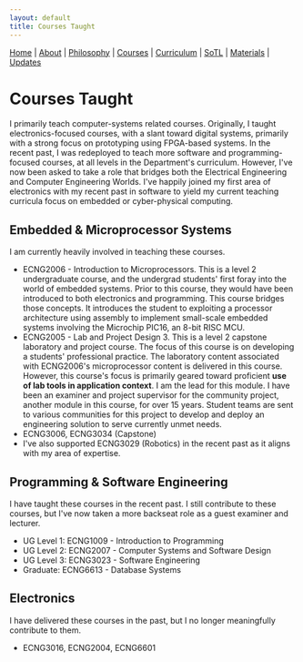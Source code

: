 ```yaml
---
layout: default
title: Courses Taught
---
```


<div class="navbar">
  <a href="index">Home</a> |
  <a href="about">About</a> |
  <a href="philosophy">Philosophy</a> |
  <a href="courses" class="active">Courses</a> |
  <a href="curriculum">Curriculum</a> |
  <a href="sotl">SoTL</a> |
  <a href="materials">Materials</a> |
  <a href="changelog">Updates</a>
</div>


# Courses Taught

I primarily teach computer-systems related courses. Originally, I taught electronics-focused courses, with a slant toward digital systems, primarily with a strong focus on prototyping using FPGA-based systems. In the recent past, I was redeployed to teach more software and programming-focused courses, at all levels in the Department's curriculum. However, I've now been asked to take a role that bridges both the Electrical Engineering and Computer Engineering Worlds. I've happily joined my first area of electronics with my recent past in software to yield my current teaching curricula focus on embedded or cyber-physical computing. 

## Embedded & Microprocessor Systems
I am currently heavily involved in teaching these courses. 
- ECNG2006 - Introduction to Microprocessors. This is a level 2 undergraduate course, and the undergrad students' first foray into the world of embedded systems. Prior to this course, they would have been introduced to both electronics and programming. This course bridges those concepts. It introduces the student to exploiting a processor architecture using assembly to implement small-scale embedded systems involving the Microchip PIC16, an 8-bit RISC MCU. 
- ECNG2005 - Lab and Project Design 3. This is a level 2 capstone laboratory and project course. The focus of this course is on developing a students' professional practice. The laboratory content associated with ECNG2006's microprocessor content is delivered in this course. However, this course's focus is primarily geared toward proficient **use of lab tools in application context**. I am the lead for this module. I have been an examiner and project supervisor for the community project, another module in this course, for over 15 years. Student teams are sent to various communities for this project to develop and deploy an engineering solution to serve currently unmet needs. 
- ECNG3006, ECNG3034 (Capstone)
- I've also supported ECNG3029 (Robotics) in the recent past as it aligns with my area of expertise. 

## Programming & Software Engineering 
I have taught these courses in the recent past. I still contribute to these courses, but I've now taken a more backseat role as a guest examiner and lecturer.
- UG Level 1: ECNG1009 - Introduction to Programming
- UG Level 2: ECNG2007 - Computer Systems and Software Design
- UG Level 3: ECNG3023 - Software Engineering
- Graduate: ECNG6613 - Database Systems

## Electronics 
I have delivered these courses in the past, but I no longer meaningfully contribute to them. 
- ECNG3016, ECNG2004, ECNG6601
